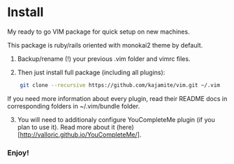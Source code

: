# Install

My ready to go VIM package for quick setup on new machines.

This package is ruby/rails oriented with monokai2 theme by default.

1) Backup/rename (!) your previous .vim folder and vimrc files.

2) Then just install full package (including all plugins):

```zsh
    git clone --recursive https://github.com/kajamite/vim.git ~/.vim
```

If you need more information about every plugin, read their README docs
in corresponding folders in ~/.vim/bundle folder.

3) You will need to additionaly configure YouCompleteMe plugin (if you plan to use it). Read more about it (here)[http://valloric.github.io/YouCompleteMe/].

### Enjoy!

